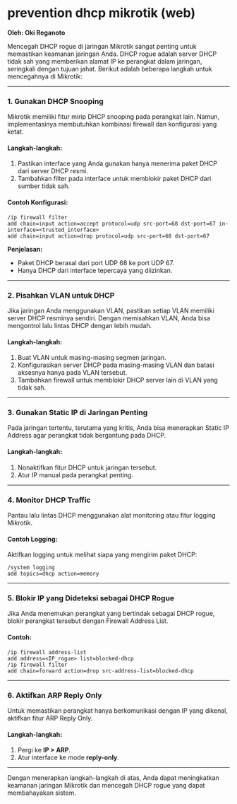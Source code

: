 # prevention dhcp mikrotik (web)

**Oleh: Oki Reganoto**

Mencegah DHCP rogue di jaringan Mikrotik sangat penting untuk memastikan keamanan jaringan Anda. DHCP rogue adalah server DHCP tidak sah yang memberikan alamat IP ke perangkat dalam jaringan, seringkali dengan tujuan jahat. Berikut adalah beberapa langkah untuk mencegahnya di Mikrotik:

---

### **1. Gunakan DHCP Snooping**

Mikrotik memiliki fitur mirip DHCP snooping pada perangkat lain. Namun, implementasinya membutuhkan kombinasi firewall dan konfigurasi yang ketat.

#### **Langkah-langkah:**

1. Pastikan interface yang Anda gunakan hanya menerima paket DHCP dari server DHCP resmi.
2. Tambahkan filter pada interface untuk memblokir paket DHCP dari sumber tidak sah.

#### **Contoh Konfigurasi:**
```shell
/ip firewall filter
add chain=input action=accept protocol=udp src-port=68 dst-port=67 in-interface=<trusted_interface>
add chain=input action=drop protocol=udp src-port=68 dst-port=67
```

**Penjelasan:**
- Paket DHCP berasal dari port UDP 68 ke port UDP 67.
- Hanya DHCP dari interface tepercaya yang diizinkan.

---

### **2. Pisahkan VLAN untuk DHCP**

Jika jaringan Anda menggunakan VLAN, pastikan setiap VLAN memiliki server DHCP resminya sendiri. Dengan memisahkan VLAN, Anda bisa mengontrol lalu lintas DHCP dengan lebih mudah.

#### **Langkah-langkah:**

1. Buat VLAN untuk masing-masing segmen jaringan.
2. Konfigurasikan server DHCP pada masing-masing VLAN dan batasi aksesnya hanya pada VLAN tersebut.
3. Tambahkan firewall untuk memblokir DHCP server lain di VLAN yang tidak sah.

---

### **3. Gunakan Static IP di Jaringan Penting**

Pada jaringan tertentu, terutama yang kritis, Anda bisa menerapkan Static IP Address agar perangkat tidak bergantung pada DHCP.

#### **Langkah-langkah:**

1. Nonaktifkan fitur DHCP untuk jaringan tersebut.
2. Atur IP manual pada perangkat penting.

---

### **4. Monitor DHCP Traffic**

Pantau lalu lintas DHCP menggunakan alat monitoring atau fitur logging Mikrotik.

#### **Contoh Logging:**

Aktifkan logging untuk melihat siapa yang mengirim paket DHCP:
```shell
/system logging
add topics=dhcp action=memory
```

---

### **5. Blokir IP yang Dideteksi sebagai DHCP Rogue**

Jika Anda menemukan perangkat yang bertindak sebagai DHCP rogue, blokir perangkat tersebut dengan Firewall Address List.

#### **Contoh:**
```shell
/ip firewall address-list
add address=<IP_rogue> list=blocked-dhcp
/ip firewall filter
add chain=forward action=drop src-address-list=blocked-dhcp
```

---

### **6. Aktifkan ARP Reply Only**

Untuk memastikan perangkat hanya berkomunikasi dengan IP yang dikenal, aktifkan fitur ARP Reply Only.

#### **Langkah-langkah:**

1. Pergi ke **IP > ARP**.
2. Atur interface ke mode **reply-only**.

---

Dengan menerapkan langkah-langkah di atas, Anda dapat meningkatkan keamanan jaringan Mikrotik dan mencegah DHCP rogue yang dapat membahayakan sistem.